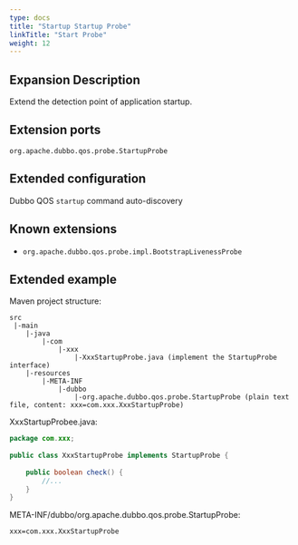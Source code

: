 ```yaml
---
type: docs
title: "Startup Startup Probe"
linkTitle: "Start Probe"
weight: 12
---
```


## Expansion Description


Extend the detection point of application startup.


## Extension ports


`org.apache.dubbo.qos.probe.StartupProbe`


## Extended configuration


Dubbo QOS `startup` command auto-discovery


## Known extensions


- `org.apache.dubbo.qos.probe.impl.BootstrapLivenessProbe`



## Extended example


Maven project structure:


```
src
 |-main
    |-java
        |-com
            |-xxx
                |-XxxStartupProbe.java (implement the StartupProbe interface)
    |-resources
        |-META-INF
            |-dubbo
                |-org.apache.dubbo.qos.probe.StartupProbe (plain text file, content: xxx=com.xxx.XxxStartupProbe)
```


XxxStartupProbee.java:


```java
package com.xxx;
 
public class XxxStartupProbe implements StartupProbe {
    
    public boolean check() {
        //...
    }
}
```


META-INF/dubbo/org.apache.dubbo.qos.probe.StartupProbe:


```
xxx=com.xxx.XxxStartupProbe
```